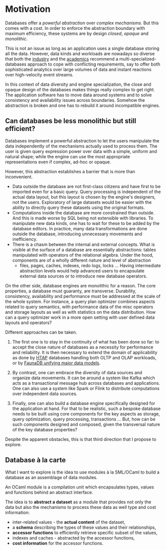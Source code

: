 # Motivation

Databases offer a *powerful abstraction* over *complex mechanisms*.
But this comes with a cost. In order to enforce the abstraction boundary with maximum efficiency,
these systems are by design *closed*, *opaque* and *monolithic*.

This is not an issue as long as an application uses a single database storing all the data.
However, data kinds and workloads are nowadays so diverse
that both the [industry](https://www.allthingsdistributed.com/2018/06/purpose-built-databases-in-aws.html)
and the [academics](https://dl.acm.org/doi/10.1109/ICDE.2005.1)
recommend a multi-specialized-databases approach to cope with conflicting requirements,
say to offer both sophisticated analytics over large volumes of data and instant reactions over high-velocity event streams.

In this context of data diversity and engine specialization, the close and opaque design of the databases makes things really complex to get right.
The application software has to move data around systems and to solve consistency and availability issues across boundaries.
Somehow the abstraction is broken and one has to rebuild it around incompatible engines.

## Can databases be less monolithic but still efficient?

Databases implement a powerful abstraction to let the users manipulate the data independently of the mechanisms actually used to process them.
The user is given query expression power over data with a simple, uniform and natural shape;
while the engine can use the most appropriate representations even if complex, ad-hoc or opaque.

However, this abstraction establishes a barrier that is more than inconvenient.

* Data outside the database are not first-class citizens and have first to be imported even for a basic query.
  Query processing is independent of the actual data layout, but this layout is chosen by the engine's designers, not the users.
  Exploratory of large datasets would be easier with the ability to directly query these datasets using the original formats.
* Computations inside the database are more constrained than outside.
  And this is made worse by SQL being not extensible with libraries.
  To manipulate new data kinds, one has to wait for these to be added by the database editors.
  In practice, many data transformations are done outside the database, introducing unnecessary movements and inefficiency.
* There is a chasm between the internal and external concepts.
  What is visible at the surface of a database are essentially abstractions:
  tables manipulated with operators of the relational algebra.
  Under the hood, components are of a wholly different nature and level of abstraction
  - files, pages, caches, indexes, redo logs, locks ...
  Having intermediate abstraction levels would help advanced users
  to encapsulate external data sources or to introduce new database operators.

On the other side, database engines are monolithic for a reason.
The core properties, a database must guaranty, are transverse.
Durability, consistency, availability and performance must be addressed at the scale of the whole system.
For instance, a query plan optimizer combines aspects related to query semantics,
with performance data of the misc operators and storage layouts
as well as with statistics on the data distribution.
How can a query optimizer work in a more open setting with user defined data layouts and operators?

Different approaches can be taken.

1. The first one is to stay in the continuity of what has been done so far:
   to accept the close nature of databases as a necessity for performance and reliability.
   It is then necessary to extend the domain of applicability as done
   by [HTAP](https://en.wikipedia.org/wiki/Hybrid_transactional/analytical_processing) databases handling both OLTP and OLAP workloads,
   or by [FaunaDB unifying major data models](https://fauna.com/blog/unifying-relational-document-graph-and-temporal-data-models).

2. By contrast, one can embrace the diversity of data sources and organize data movements. 
   It can be around a system like Kafka which acts as a transactional message hub across databases and applications.
   One can also use a system like Spark or Flink to distribute computations over independent data sources.  
   
3. Finally, one can also build a database engine specifically designed for the application at hand. 
   For that to be realistic, such a bespoke database needs to be built using core components for the key aspects as storage, query optimization, query processing, transactions ...
   But, how can be such components designed and composed, given the transversal nature of the key database properties?  

Despite the apparent obstacles, this is that third direction that I propose to explore.

## Database à la carte

What I want to explore is the idea to use modules à la SML/OCaml to build a database as an assemblage of data modules.

An OCaml module is a compilation unit which encapsulates types, values and functions behind an abstract interface.

The idea is to __abstract a dataset__ as a module that provides not only the data but also the mechanisms to process these data as well type and cost information:

* inter-related values - the __actual content__ of the dataset,
* a __schema__ describing the types of these values and their relationships,
* __accessor functions__ to efficiently retrieve specific subset of the values,
* indexes and caches - abstracted by the accessor functions,
* __cost information__ for the accessor functions.

